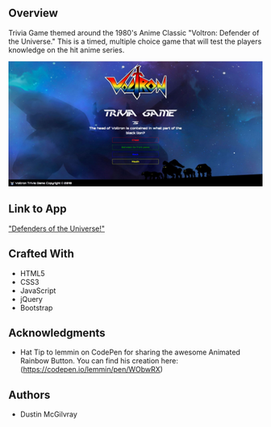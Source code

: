 

## Overview
Trivia Game themed around the 1980's Anime Classic "Voltron: Defender of the Universe." This is a timed, multiple choice game that will test the players knowledge on the hit anime series. 

![screenShot](assets/images/voltronSS_one.JPG)

## Link to App
["Defenders of the Universe!"](https://dustinmcgilvray.github.io/TriviaGame/)

## Crafted With
* HTML5
* CSS3
* JavaScript
* jQuery
* Bootstrap

## Acknowledgments
* Hat Tip to lemmin on CodePen for sharing the awesome Animated Rainbow Button. You can find his creation here: (https://codepen.io/lemmin/pen/WObwRX)

## Authors
* Dustin McGilvray
